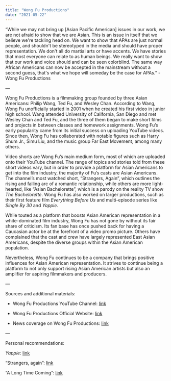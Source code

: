 ```yaml
---
title: "Wong Fu Productions"
date: "2021-05-22"
---
```


“While we may not bring up [Asian Pacific American] issues in our work, we are not afraid to show that we are Asian. This is an issue in itself that we believe we're tackling head on. We want to show that APAs are just normal people, and shouldn't be stereotyped in the media and should have proper representation. We don't all do martial arts or have accents. We have stories that most everyone can relate to as human beings. We really want to show that our work and voice should and can be seen colorblind. The same way African Americans can now be accepted in the mainstream without a second guess, that's what we hope will someday be the case for APAs.” - Wong Fu Productions

—

Wong Fu Productions is a filmmaking group founded by three Asian Americans: Philip Wang, Ted Fu, and Wesley Chan. According to Wang, Wong Fu unofficially started in 2001 when he created his first video in junior high school. Wang attended University of California, San Diego and met Wesley Chan and Ted Fu, and the three of them began to make short films and projects in between classes and homework assignments. Wong Fu’s early popularity came from its initial success on uploading YouTube videos. Since then, Wong Fu has collaborated with notable figures such as Harry Shum Jr., Simu Liu, and the music group Far East Movement, among many others. 

Video shorts are Wong Fu’s main medium form, most of which are uploaded onto their YouTube channel. The range of topics and stories told from these short videos vary, but in order to provide a platform for Asian Americans to get into the film industry, the majority of Fu’s casts are Asian Americans. The channel’s most watched short, “Strangers, Again”, which outlines the rising and falling arc of a romantic relationship, while others are more light-hearted, like “Asian Bachelorette”, which is a parody on the reality TV show _The Bachelorette_. Wong Fu has also worked on larger productions, such as their first feature film _Everything Before Us_ and multi-episode series like _Single By 30_ and _Yappie_. 

While touted as a platform that boosts Asian American representation in a white-dominated film industry, Wong Fu has not gone by without its fair share of criticism. Its fan base has once pushed back for having a Caucasian actor be at the forefront of a video promo picture. Others have complained that the cast and crew have largely represented East Asian Americans, despite the diverse groups within the Asian American population. 

Nevertheless, Wong Fu continues to be a company that brings positive influences for Asian American representation. It strives to continue being a platform to not only support rising Asian American artists but also an amplifier for aspiring filmmakers and producers. 

—

Sources and additional materials:

-   Wong Fu Productions YouTube Channel: [link](https://www.youtube.com/user/WongFuProductions/featured) 
    
-   Wong Fu Productions Official Website: [link](https://www.wongfuproductions.com/) 
    
-   News coverage on Wong Fu Productions: [link](https://www.nbcnews.com/news/asian-america/after-decade-youtube-wong-fu-productions-still-has-story-tell-n881606) 
    

—

Personal recommendations:

_Yappie_: [link](https://www.youtube.com/playlist?list=PLlUmcnq_lGBk8kcxbX5dHtWFDS5TwU2pa) 

“Strangers, again”: [link](https://www.youtube.com/watch?v=tSdELZxEnHY) 

“A Long Time Coming”: [link](https://www.youtube.com/watch?v=204lTCAr2nw)